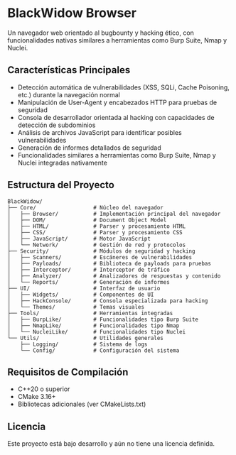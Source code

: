 # BlackWidow Browser

Un navegador web orientado al bugbounty y hacking ético, con funcionalidades nativas similares a herramientas como Burp Suite, Nmap y Nuclei.

## Características Principales

- Detección automática de vulnerabilidades (XSS, SQLi, Cache Poisoning, etc.) durante la navegación normal
- Manipulación de User-Agent y encabezados HTTP para pruebas de seguridad
- Consola de desarrollador orientada al hacking con capacidades de detección de subdominios
- Análisis de archivos JavaScript para identificar posibles vulnerabilidades
- Generación de informes detallados de seguridad
- Funcionalidades similares a herramientas como Burp Suite, Nmap y Nuclei integradas nativamente

## Estructura del Proyecto

```
BlackWidow/
├── Core/                  # Núcleo del navegador
│   ├── Browser/           # Implementación principal del navegador
│   ├── DOM/               # Document Object Model
│   ├── HTML/              # Parser y procesamiento HTML
│   ├── CSS/               # Parser y procesamiento CSS
│   ├── JavaScript/        # Motor JavaScript
│   └── Network/           # Gestión de red y protocolos
├── Security/              # Módulos de seguridad y hacking
│   ├── Scanners/          # Escáneres de vulnerabilidades
│   ├── Payloads/          # Biblioteca de payloads para pruebas
│   ├── Interceptor/       # Interceptor de tráfico
│   ├── Analyzer/          # Analizadores de respuestas y contenido
│   └── Reports/           # Generación de informes
├── UI/                    # Interfaz de usuario
│   ├── Widgets/           # Componentes de UI
│   ├── HackConsole/       # Consola especializada para hacking
│   └── Themes/            # Temas visuales
├── Tools/                 # Herramientas integradas
│   ├── BurpLike/          # Funcionalidades tipo Burp Suite
│   ├── NmapLike/          # Funcionalidades tipo Nmap
│   └── NucleiLike/        # Funcionalidades tipo Nuclei
└── Utils/                 # Utilidades generales
    ├── Logging/           # Sistema de logs
    └── Config/            # Configuración del sistema
```

## Requisitos de Compilación

- C++20 o superior
- CMake 3.16+
- Bibliotecas adicionales (ver CMakeLists.txt)

## Licencia

Este proyecto está bajo desarrollo y aún no tiene una licencia definida.